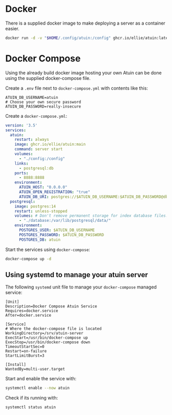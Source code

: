 # Docker

There is a supplied docker image to make deploying a server as a container easier.

```sh
docker run -d -v "$HOME/.config/atuin:/config" ghcr.io/ellie/atuin:latest server start
```

# Docker Compose

Using the already build docker image hosting your own Atuin can be done using the supplied docker-compose file.

Create a `.env` file next to `docker-compose.yml` with contents like this:

```
ATUIN_DB_USERNAME=atuin
# Choose your own secure password
ATUIN_DB_PASSWORD=really-insecure
```

Create a `docker-compose.yml`:

```yaml
version: '3.5'
services:
  atuin:
    restart: always
    image: ghcr.io/ellie/atuin:main
    command: server start
    volumes:
      - "./config:/config"
    links:
      - postgresql:db
    ports:
      - 8888:8888
    environment:
      ATUIN_HOST: "0.0.0.0"
      ATUIN_OPEN_REGISTRATION: "true"
      ATUIN_DB_URI: postgres://$ATUIN_DB_USERNAME:$ATUIN_DB_PASSWORD@db/atuin
  postgresql:
    image: postgres:14
    restart: unless-stopped
    volumes: # Don't remove permanent storage for index database files!
      - "./database:/var/lib/postgresql/data/"
    environment:
      POSTGRES_USER: $ATUIN_DB_USERNAME
      POSTGRES_PASSWORD: $ATUIN_DB_PASSWORD
      POSTGRES_DB: atuin
```

Start the services using `docker-compose`:

```sh
docker-compose up -d
```

## Using systemd to manage your atuin server

The following `systemd` unit file to manage your `docker-compose` managed service:

```
[Unit]
Description=Docker Compose Atuin Service
Requires=docker.service
After=docker.service

[Service]
# Where the docker-compose file is located
WorkingDirectory=/srv/atuin-server
ExecStart=/usr/bin/docker-compose up
ExecStop=/usr/bin/docker-compose down
TimeoutStartSec=0
Restart=on-failure
StartLimitBurst=3

[Install]
WantedBy=multi-user.target
```

Start and enable the service with:

```sh
systemctl enable --now atuin
```

Check if its running with:

```sh
systemctl status atuin
```
